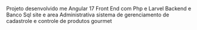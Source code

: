 Projeto desenvolvido me Angular 17 Front End
com Php e Larvel Backend e Banco Sql
site e area Administrativa sistema de gerenciamento de cadastrole e controle de produtos gourmet
